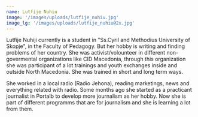 ```yaml
---
name: Lutfije Nuhiu
image: '/images/uploads/lutfije_nuhiu.jpg'
image_lg: '/images/uploads/lutfije_nuhiu@2x.jpg'
---
```


Lutfije Nuhiji currently is a student in "Ss.Cyril and Methodius University of Skopje", in the Faculty of Pedagogy.
But her hobby is writing and finding problems of her country.
She was activist/volounteer in different non-govermental organizations like CID Macedonia, through this organization she was participant of a lot trainings and youth exchanges inside and outside North Macedonia. She was trained in short and long term ways.

She worked in a local radio (Radio Jehona), reading marketings, news and everything related with radio. Some months ago she started as a practicant journalist in Portalb to develop more journalism as her hobby.
Now she is part of different programms that are for journalism and she is learning a lot from them.